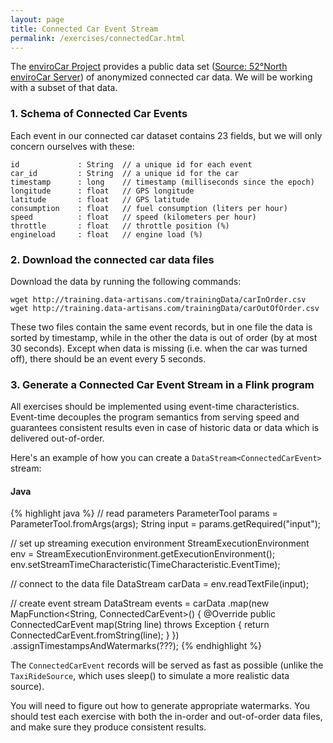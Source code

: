 ```yaml
---
layout: page
title: Connected Car Event Stream
permalink: /exercises/connectedCar.html
---
```


The [enviroCar Project](https://envirocar.org) provides a public data set ([Source: 52°North enviroCar Server](https://envirocar.org/api/stable/tracks)) of
anonymized connected car data. We will be working with a subset of that data.

### 1. Schema of Connected Car Events

Each event in our connected car dataset contains 23 fields, but we will only concern ourselves with these:

~~~
id             : String  // a unique id for each event
car_id         : String  // a unique id for the car
timestamp      : long    // timestamp (milliseconds since the epoch)
longitude      : float   // GPS longitude
latitude       : float   // GPS latitude
consumption    : float   // fuel consumption (liters per hour)
speed          : float   // speed (kilometers per hour)
throttle       : float   // throttle position (%)
engineload     : float   // engine load (%)
~~~

### 2. Download the connected car data files

Download the data by running the following commands:

~~~~
wget http://training.data-artisans.com/trainingData/carInOrder.csv
wget http://training.data-artisans.com/trainingData/carOutOfOrder.csv
~~~~

These two files contain the same event records, but in one file the data is sorted by timestamp,
while in the other the data is out of order (by at most 30 seconds).
Except when data is missing (i.e. when the car was turned off), there should be an event every 5 seconds.

### 3. Generate a Connected Car Event Stream in a Flink program

All exercises should be implemented using event-time characteristics. Event-time decouples the program semantics from serving speed and guarantees consistent results even in case of historic data or data which is delivered out-of-order.

Here's an example of how you can create a `DataStream<ConnectedCarEvent>` stream:

#### Java

{% highlight java %}
// read parameters
ParameterTool params = ParameterTool.fromArgs(args);
String input = params.getRequired("input");

// set up streaming execution environment
StreamExecutionEnvironment env = StreamExecutionEnvironment.getExecutionEnvironment();
env.setStreamTimeCharacteristic(TimeCharacteristic.EventTime);

// connect to the data file
DataStream<String> carData = env.readTextFile(input);

// create event stream
DataStream<ConnectedCarEvent> events = carData
    .map(new MapFunction<String, ConnectedCarEvent>() {
        @Override
        public ConnectedCarEvent map(String line) throws Exception {
            return ConnectedCarEvent.fromString(line);
        }
    })
    .assignTimestampsAndWatermarks(???);
{% endhighlight %}

The `ConnectedCarEvent` records will be served as fast as possible (unlike the `TaxiRideSource`, which uses
sleep() to simulate a more realistic data source).

You will need to figure out how to generate appropriate watermarks. You should test each exercise with both
the in-order and out-of-order data files, and make sure they produce consistent results.

